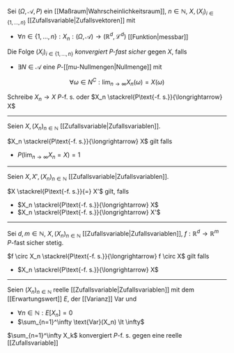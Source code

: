 Sei $(\Omega, \mathcal{A}, P)$ ein [[Maßraum|Wahrscheinlichkeitsraum]], $n \in \mathbb{N}$, $X, (X_i)_{i \in \{ 1, \dots, n \}}$ [[Zufallsvariable|Zufallsvektoren]] mit
- $\forall n \in \{ 1, \dots, n \} : X_n : (\Omega, \mathcal{A}) \to (\mathbb{R}^d, \mathcal{L}^d)$ [[Funktion|messbar]]

Die Folge $(X_i)_{i \in \{ 1, \dots, n \}}$ *konvergiert $P$-fast sicher* gegen $X$, falls
- $\exists N \in \mathcal{A}$ eine $P$-[[mu-Nullmengen|Nullmenge]] mit

$$
	\forall \omega \in N^C : \lim_{n \to \infty} X_n(\omega) = X(\omega)
$$

Schreibe $X_n \to X$ $P$-f. s. oder $X_n \stackrel{P\text{-f. s.}}{\longrightarrow} X$

---

Seien $X, (X_n)_{n \in \mathbb{N}}$ [[Zufallsvariable|Zufallsvariablen]].

$X_n \stackrel{P\text{-f. s.}}{\longrightarrow} X$ gilt falls
- $P(\lim_{n \to \infty} X_n = X) = 1$

---

Seien $X, X', (X_n)_{n \in \mathbb{N}}$ [[Zufallsvariable|Zufallsvariablen]].

$X \stackrel{P\text{-f. s.}}{=} X'$ gilt, falls
- $X_n \stackrel{P\text{-f. s.}}{\longrightarrow} X$
- $X_n \stackrel{P\text{-f. s.}}{\longrightarrow} X'$

---

Sei $d, m \in \mathbb{N}$, $X, (X_n)_{n \in \mathbb{N}}$ [[Zufallsvariable|Zufallsvariablen]], $f : \mathbb{R}^d \to \mathbb{R}^m$ $P$-fast sicher stetig.

$f \circ X_n \stackrel{P\text{-f. s.}}{\longrightarrow} f \circ X$ gilt falls
- $X_n \stackrel{P\text{-f. s.}}{\longrightarrow} X$

---

Seien $(X_n)_{n \in \mathbb{N}}$ reelle [[Zufallsvariable|Zufallsvariablen]] mit dem [[Erwartungswert]] $E$, der [[Varianz]] Var und
- $\forall n \in \mathbb{N} : E[X_n]  = 0$
- $\sum_{n=1}^\infty \text{Var}(X_n) \lt \infty$

$\sum_{n=1}^\infty X_k$ konvergiert $P$-f. s. gegen eine reelle [[Zufallsvariable]]